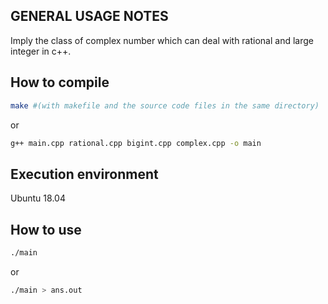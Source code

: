     
## GENERAL USAGE NOTES  

Imply the class of complex number which can deal with rational and large integer in c++.
	
## How to compile  
```bash
make #(with makefile and the source code files in the same directory)
```  
or  
```bash
g++ main.cpp rational.cpp bigint.cpp complex.cpp -o main
```

## Execution environment
Ubuntu 18.04  

## How to use  
```bash
./main
```  
or
```bash
./main > ans.out
```
